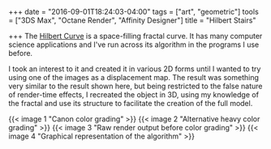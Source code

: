 +++
date = "2016-09-01T18:24:03-04:00"
tags = ["art", "geometric"]
tools = ["3DS Max", "Octane Render", "Affinity Designer"]
title = "Hilbert Stairs"

+++
The [Hilbert Curve](https://en.wikipedia.org/wiki/Hilbert_curve) is a space-filling fractal curve. It has many computer science applications and I've run across its algorithm in the programs I use before.

I took an interest to it and created it in various 2D forms until I wanted to try using one of the images as a displacement map. The result was something very similar to the result shown here, but being restricted to the false nature of render-time effects, I recreated the object in 3D, using my knowledge of the fractal and use its structure to facilitate the creation of the full model.

{{< image 1 "Canon color grading" >}}
{{< image 2 "Alternative heavy color grading" >}}
{{< image 3 "Raw render output before color grading" >}}
{{< image 4 "Graphical representation of the algorithm" >}}
